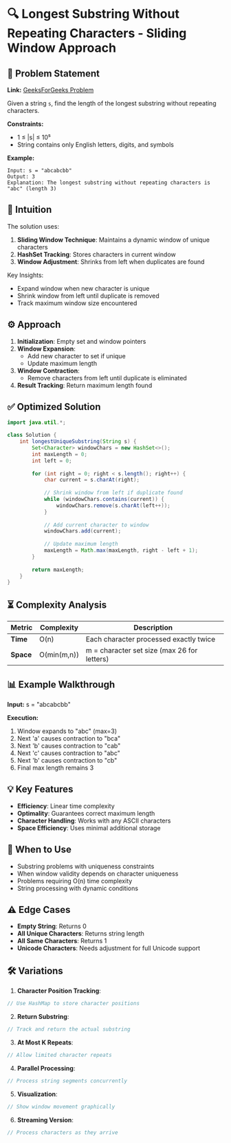 # 🔍 Longest Substring Without Repeating Characters - Sliding Window Approach

## 📜 Problem Statement
**Link:** [GeeksForGeeks Problem](https://www.geeksforgeeks.org/problems/length-of-the-longest-substring3036/1?page=5&company=Google&sortBy=latest)

Given a string `s`, find the length of the longest substring without repeating characters.

**Constraints:**
- 1 ≤ |s| ≤ 10⁵
- String contains only English letters, digits, and symbols

**Example:**
```text
Input: s = "abcabcbb"
Output: 3
Explanation: The longest substring without repeating characters is "abc" (length 3)
```

## 🧠 Intuition
The solution uses:
1. **Sliding Window Technique**: Maintains a dynamic window of unique characters
2. **HashSet Tracking**: Stores characters in current window
3. **Window Adjustment**: Shrinks from left when duplicates are found

Key Insights:
- Expand window when new character is unique
- Shrink window from left until duplicate is removed
- Track maximum window size encountered

## ⚙️ Approach
1. **Initialization**: Empty set and window pointers
2. **Window Expansion**:
   - Add new character to set if unique
   - Update maximum length
3. **Window Contraction**:
   - Remove characters from left until duplicate is eliminated
4. **Result Tracking**: Return maximum length found

## ✅ Optimized Solution
```java
import java.util.*;

class Solution {
    int longestUniqueSubstring(String s) {
        Set<Character> windowChars = new HashSet<>();
        int maxLength = 0;
        int left = 0;
        
        for (int right = 0; right < s.length(); right++) {
            char current = s.charAt(right);
            
            // Shrink window from left if duplicate found
            while (windowChars.contains(current)) {
                windowChars.remove(s.charAt(left++));
            }
            
            // Add current character to window
            windowChars.add(current);
            
            // Update maximum length
            maxLength = Math.max(maxLength, right - left + 1);
        }
        
        return maxLength;
    }
}
```

## ⏳ Complexity Analysis
| Metric          | Complexity | Description |
|-----------------|------------|-------------|
| **Time**        | O(n)       | Each character processed exactly twice |
| **Space**       | O(min(m,n))| m = character set size (max 26 for letters) |

## 📊 Example Walkthrough
**Input:** s = "abcabcbb"

**Execution:**
1. Window expands to "abc" (max=3)
2. Next 'a' causes contraction to "bca"
3. Next 'b' causes contraction to "cab"
4. Next 'c' causes contraction to "abc"
5. Next 'b' causes contraction to "cb"
6. Final max length remains 3

## 💡 Key Features
- **Efficiency**: Linear time complexity
- **Optimality**: Guarantees correct maximum length
- **Character Handling**: Works with any ASCII characters
- **Space Efficiency**: Uses minimal additional storage

## 🚀 When to Use
- Substring problems with uniqueness constraints
- When window validity depends on character uniqueness
- Problems requiring O(n) time complexity
- String processing with dynamic conditions

## ⚠️ Edge Cases
- **Empty String**: Returns 0
- **All Unique Characters**: Returns string length
- **All Same Characters**: Returns 1
- **Unicode Characters**: Needs adjustment for full Unicode support

## 🛠 Variations
1. **Character Position Tracking**:
```java
// Use HashMap to store character positions
```

2. **Return Substring**:
```java
// Track and return the actual substring
```

3. **At Most K Repeats**:
```java
// Allow limited character repeats
```

4. **Parallel Processing**:
```java
// Process string segments concurrently
```

5. **Visualization**:
```java
// Show window movement graphically
```

6. **Streaming Version**:
```java
// Process characters as they arrive
```